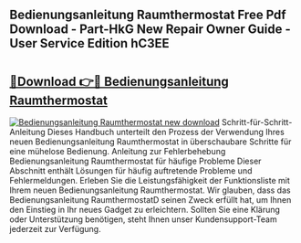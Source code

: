 ## Bedienungsanleitung Raumthermostat Free Pdf Download - Part-HkG New Repair Owner Guide - User Service Edition hC3EE

# <h2><a href="http://df2beox.blite.top/?on=Bedienungsanleitung+Raumthermostat">🔗Download 👉🔴 Bedienungsanleitung Raumthermostat</a></h2>

[![Bedienungsanleitung Raumthermostat new download](https://i.imgur.com/lujVjoI.png)](http://df2beox.blite.top/?on=Bedienungsanleitung+Raumthermostat)
Schritt-für-Schritt-Anleitung Dieses Handbuch unterteilt den Prozess der Verwendung Ihres neuen Bedienungsanleitung Raumthermostat in überschaubare Schritte für eine mühelose Bedienung. Anleitung zur Fehlerbehebung Bedienungsanleitung Raumthermostat für häufige Probleme Dieser Abschnitt enthält Lösungen für häufig auftretende Probleme und Fehlermeldungen. Erleben Sie die Leistungsfähigkeit der Funktionsliste mit Ihrem neuen Bedienungsanleitung Raumthermostat. Wir glauben, dass das Bedienungsanleitung RaumthermostatD seinen Zweck erfüllt hat, um Ihnen den Einstieg in Ihr neues Gadget zu erleichtern. Sollten Sie eine Klärung oder Unterstützung benötigen, steht Ihnen unser Kundensupport-Team jederzeit zur Verfügung.
